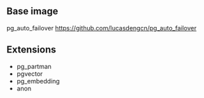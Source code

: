 ## Base image

pg_auto_failover https://github.com/lucasdengcn/pg_auto_failover

## Extensions

* pg_partman
* pgvector
* pg_embedding
* anon
